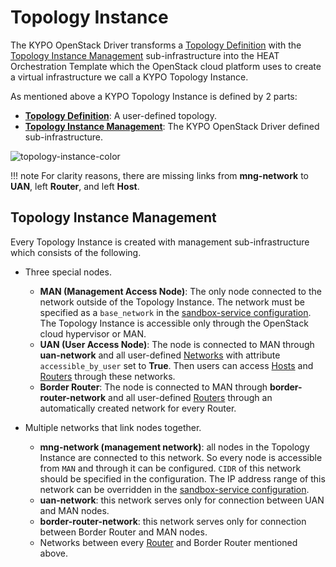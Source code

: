 # Topology Instance

The KYPO OpenStack Driver transforms a [Topology Definition](/sandboxes/sandbox-topology/topology-definition) with the [Topology Instance Management](#topology-instance-management) sub-infrastructure into the HEAT Orchestration Template which the OpenStack cloud platform uses to create a virtual infrastructure we call a KYPO Topology Instance.

As mentioned above a KYPO Topology Instance is defined by 2 parts:

* [**Topology Definition**](/sandboxes/sandbox-topology/topology-definition): A user-defined topology.
* [**Topology Instance Management**](#topology-instance-management): The KYPO OpenStack Driver defined sub-infrastructure.

![topology-instance-color](/img/sandboxes/topology-instance-color.png)

!!! note
    For clarity reasons, there are missing links from **mng-network** to **UAN**, left **Router**, and left **Host**.

## Topology Instance Management

Every Topology Instance is created with management sub-infrastructure which consists of the following.

* Three special nodes.
    * **MAN (Management Access Node)**: The only node connected to the network outside of the Topology Instance.
        The network must be specified as a `base_network` in the [sandbox-service configuration](/installation/kypo-platform-configuration).
        The Topology Instance is accessible only through the OpenStack cloud hypervisor or MAN.
    * **UAN (User Access Node)**: The node is connected to MAN through **uan-network** and all user-defined [Networks](/sandboxes/sandbox-topology/topology-definition#networks) with attribute `accessible_by_user` set to **True**.
        Then users can access [Hosts](/sandboxes/sandbox-topology/topology-definition#hosts) and [Routers](/sandboxes/sandbox-topology/topology-definition#routers) through these networks.
    * **Border Router**: The node is connected to MAN through **border-router-network** and all user-defined [Routers](/sandboxes/sandbox-topology/topology-definition#routers) through an automatically created network for every Router.

* Multiple networks that link nodes together.
    * **mng-network (management network)**: all nodes in the Topology Instance are connected to this network. So every node is accessible from `MAN` and through it can be configured. `CIDR` of this network should be specified in the configuration. The IP address range of this network can be overridden in the [sandbox-service configuration](/installation/kypo-platform-configuration).
    * **uan-network**: this network serves only for connection between UAN and MAN nodes.
    * **border-router-network**: this network serves only for connection between Border Router and MAN nodes.
    * Networks between every [Router](/sandboxes/sandbox-topology/topology-definition#routers) and Border Router mentioned above.
